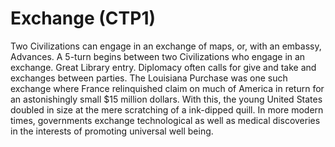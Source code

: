 # Exchange (CTP1)

Two Civilizations can engage in an exchange of maps, or, with an embassy, Advances. A 5-turn begins between two Civilizations who engage in an exchange.
Great Library entry.
Diplomacy often calls for give and take and exchanges between parties. The Louisiana Purchase was one such exchange where France relinquished claim on much of America in return for an astonishingly small $15 million dollars. With this, the young United States doubled in size at the mere scratching of a ink-dipped quill. In more modern times, governments exchange technological as well as medical discoveries in the interests of promoting universal well being.